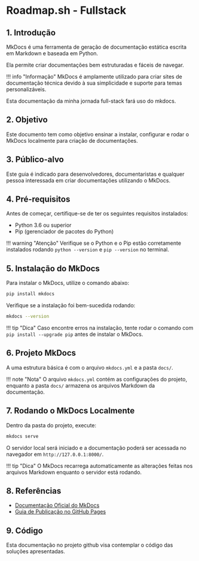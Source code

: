 # Roadmap.sh - Fullstack

## 1. Introdução

MkDocs é uma ferramenta de geração de documentação estática escrita em Markdown e baseada em Python. 

Ela permite criar documentações bem estruturadas e fáceis de navegar.

!!! info "Informação"
    MkDocs é amplamente utilizado para criar sites de documentação técnica devido à sua simplicidade e suporte para temas personalizáveis.

Esta documentação da minha jornada full-stack fará uso do mkdocs.

## 2. Objetivo

Este documento tem como objetivo ensinar a instalar, configurar e rodar o MkDocs localmente para criação de documentações.

## 3. Público-alvo

Este guia é indicado para desenvolvedores, documentaristas e qualquer pessoa interessada em criar documentações utilizando o MkDocs.

## 4. Pré-requisitos

Antes de começar, certifique-se de ter os seguintes requisitos instalados:
- Python 3.6 ou superior
- Pip (gerenciador de pacotes do Python)

!!! warning "Atenção"
    Verifique se o Python e o Pip estão corretamente instalados rodando `python --version` e `pip --version` no terminal.

## 5. Instalação do MkDocs

Para instalar o MkDocs, utilize o comando abaixo:
```sh
pip install mkdocs
```

Verifique se a instalação foi bem-sucedida rodando:
```sh
mkdocs --version
```

!!! tip "Dica"
    Caso encontre erros na instalação, tente rodar o comando com `pip install --upgrade pip` antes de instalar o MkDocs.

## 6. Projeto MkDocs

A uma estrutura básica é com o arquivo `mkdocs.yml` e a pasta `docs/`.

!!! note "Nota"
    O arquivo `mkdocs.yml` contém as configurações do projeto, enquanto a pasta `docs/` armazena os arquivos Markdown da documentação.

## 7. Rodando o MkDocs Localmente

Dentro da pasta do projeto, execute:
```sh
mkdocs serve
```
O servidor local será iniciado e a documentação poderá ser acessada no navegador em `http://127.0.0.1:8000/`.

!!! tip "Dica"
    O MkDocs recarrega automaticamente as alterações feitas nos arquivos Markdown enquanto o servidor está rodando.

## 8. Referências
- [Documentação Oficial do MkDocs](https://www.mkdocs.org/)
- [Guia de Publicação no GitHub Pages](https://www.mkdocs.org/user-guide/deploying-your-docs/)

## 9. Código

Esta documentação no projeto github visa contemplar o código das soluções apresentadas. 



